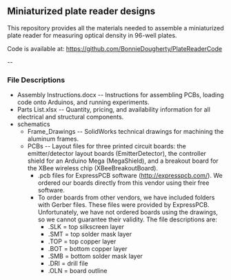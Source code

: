 ## Miniaturized plate reader designs
This repository provides all the materials needed to assemble a miniaturized plate reader for measuring optical density in 96-well plates. 

Code is available at: https://github.com/BonnieDougherty/PlateReaderCode

-- 
### File Descriptions
* Assembly Instructions.docx -- Instructions for assembling PCBs, loading code onto Arduinos, and running experiments.
* Parts List.xlsx -- Quantity, pricing, and availability information for all electrical and structural components.
* schematics
    + Frame_Drawings -- SolidWorks technical drawings for machining the aluminum frames.
    + PCBs -- Layout files for three printed circuit boards:  the emitter/detector layout boards (EmitterDetector), the controller shield for an Arduino Mega (MegaShield), and a breakout board for the XBee wireless chip (XBeeBreakoutBoard).
        - .pcb files for ExpressPCB software (http://expresspcb.com/).  We ordered our boards directly from this vendor using their free software.
        - To order boards from other vendors, we have included folders with Gerber files.  These files were provided by ExpressPCB.  Unfortunately, we have not ordered boards using the drawings, so we cannot guarantee their validity.  The file descriptions are:
            * .SLK = top silkscreen layer
            * .SMT = top solder mask layer
            * .TOP = top copper layer
            * .BOT = bottom copper layer
            * .SMB = bottom solder mask layer
            * .DRI = drill file
            * .OLN = board outline
        

